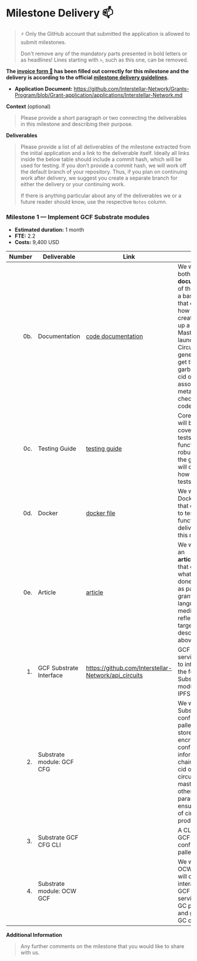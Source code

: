 # Milestone Delivery :mailbox:

> ⚡ Only the GitHub account that submitted the application is allowed to submit milestones. 
> 
> Don't remove any of the mandatory parts presented in bold letters or as headlines! Lines starting with `>`, such as this one, can be removed.

**The [invoice form :pencil:](https://docs.google.com/forms/d/e/1FAIpQLSfmNYaoCgrxyhzgoKQ0ynQvnNRoTmgApz9NrMp-hd8mhIiO0A/viewform) has been filled out correctly for this milestone and the delivery is according to the official [milestone delivery guidelines](https://github.com/w3f/Grants-Program/blob/master/docs/milestone-deliverables-guidelines.md).**  

* **Application Document:** https://github.com/Interstellar-Network/Grants-Program/blob/Grant-application/applications/Interstellar-Network.md

**Context** (optional)
> Please provide a short paragraph or two connecting the deliverables in this milestone and describing their purpose.

**Deliverables**
> Please provide a list of all deliverables of the milestone extracted from the initial application and a link to the deliverable itself. Ideally all links inside the below table should include a commit hash, which will be used for testing. If you don't provide a commit hash, we will work off the default branch of your repository. Thus, if you plan on continuing work after delivery, we suggest you create a separate branch for either the delivery or your continuing work. 
> 
> If there is anything particular about any of the deliverables we or a future reader should know, use the respective `Notes` column.


### Milestone 1 — Implement GCF Substrate modules

- **Estimated duration:** 1 month
- **FTE:**  2.2
- **Costs:** 9,400 USD

| Number | Deliverable | Link | Notes  |
| -----: | ----------- | -----------|------------ |
| 0b. | Documentation  |  [code documentation]( https://book.interstellar.gg/M1.html) | We will provide both **inline documentation** of the code and a basic **tutorial** that explains how a user can create and set-up a VHDL Master File, launch Garbled Circuit generation and get the resulted garbled circuit cid on IPFS and associated GC metadata i.e to check one-time code.     |
| 0c. | Testing Guide | [testing guide](https://book.interstellar.gg/M1.html) |  Core functions will be fully covered by unit tests to ensure functionality and robustness. In the guide, we will describe how to run these tests. |
| 0d. | Docker | [docker file](https://book.interstellar.gg/M1.html) |   We will provide a Dockerfile(s) that can be used to test all the functionality delivered with this milestone. |
| 0e. | Article | [article](https://book.interstellar.gg/M1.html)  |   We will publish an **article**/workshop that explains what was done/achieved as part of the grant. (Content, language and medium should reflect your target audience described above.)  |  
| 1. | GCF Substrate Interface | https://github.com/Interstellar-Network/api_circuits  |  GCF external service interface to interact with the following Substrate modules and IPFS. |  
| 2. | Substrate module: GCF CFG | |   We will create a Substrate GCF configuration pallet that will store GCF encrypted configuration information on chain (including cid of master circuit file, master key and other security parameter to ensure security of circuit production.  |  
| 3. | Substrate GCF CFG CLI|  | A CLI to set-up  GCF configuration pallet. | 
| 4. | Substrate module: OCW GCF |  | We will create an OCW pallet that will control and interact with GCF external service - Launch GC production and get resulted GC cid on IPFS. |  
 

**Additional Information**
> Any further comments on the milestone that you would like to share with us.
